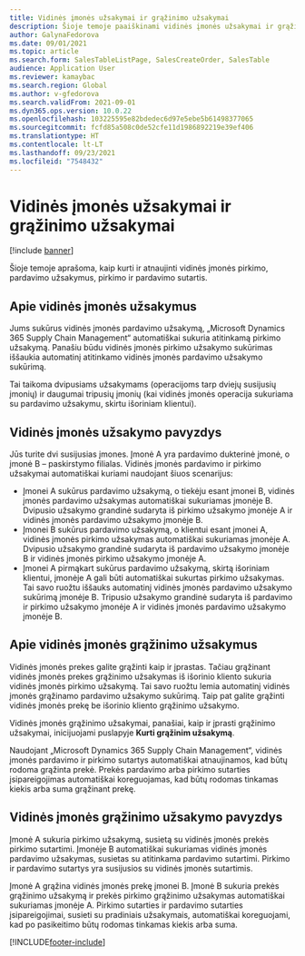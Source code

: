```yaml
---
title: Vidinės įmonės užsakymai ir grąžinimo užsakymai
description: Šioje temoje paaiškinami vidinės įmonės užsakymai ir grąžinimo užsakymai
author: GalynaFedorova
ms.date: 09/01/2021
ms.topic: article
ms.search.form: SalesTableListPage, SalesCreateOrder, SalesTable
audience: Application User
ms.reviewer: kamaybac
ms.search.region: Global
ms.author: v-gfedorova
ms.search.validFrom: 2021-09-01
ms.dyn365.ops.version: 10.0.22
ms.openlocfilehash: 103225595e82bdedec6d97e5ebe5b61498377065
ms.sourcegitcommit: fcfd85a508c0de52cfe11d1986892219e39ef406
ms.translationtype: HT
ms.contentlocale: lt-LT
ms.lasthandoff: 09/23/2021
ms.locfileid: "7548432"
---
```

# <a name="intercompany-orders-and-return-orders"></a>Vidinės įmonės užsakymai ir grąžinimo užsakymai

[!include [banner](../../includes/banner.md)]

Šioje temoje aprašoma, kaip kurti ir atnaujinti vidinės įmonės pirkimo, pardavimo užsakymus, pirkimo ir pardavimo sutartis.

## <a name="about-intercompany-orders"></a>Apie vidinės įmonės užsakymus

Jums sukūrus vidinės įmonės pardavimo užsakymą, „Microsoft Dynamics 365 Supply Chain Management“ automatiškai sukuria atitinkamą pirkimo užsakymą. Panašiu būdu vidinės įmonės pirkimo užsakymo sukūrimas iššaukia automatinį atitinkamo vidinės įmonės pardavimo užsakymo sukūrimą.

Tai taikoma dvipusiams užsakymams (operacijoms tarp dviejų susijusių įmonių) ir daugumai tripusių įmonių (kai vidinės įmonės operacija sukuriama su pardavimo užsakymu, skirtu išoriniam klientui).

## <a name="intercompany-order-example"></a>Vidinės įmonės užsakymo pavyzdys

Jūs turite dvi susijusias įmones. Įmonė A yra pardavimo dukterinė įmonė, o įmonė B – paskirstymo filialas. Vidinės įmonės pardavimo ir pirkimo užsakymai automatiškai kuriami naudojant šiuos scenarijus:

- Įmonei A sukūrus pardavimo užsakymą, o tiekėju esant įmonei B, vidinės įmonės pardavimo užsakymas automatiškai sukuriamas įmonėje B. Dvipusio užsakymo grandinė sudaryta iš pirkimo užsakymo įmonėje A ir vidinės įmonės pardavimo užsakymo įmonėje B.
- Įmonei B sukūrus pardavimo užsakymą, o klientui esant įmonei A, vidinės įmonės pirkimo užsakymas automatiškai sukuriamas įmonėje A. Dvipusio užsakymo grandinė sudaryta iš pardavimo užsakymo įmonėje B ir vidinės įmonės pirkimo užsakymo įmonėje A.
- Įmonei A pirmąkart sukūrus pardavimo užsakymą, skirtą išoriniam klientui, įmonėje A gali būti automatiškai sukurtas pirkimo užsakymas. Tai savo ruožtu iššauks automatinį vidinės įmonės pardavimo užsakymo sukūrimą įmonėje B. Tripusio užsakymo grandinė sudaryta iš pardavimo ir pirkimo užsakymo įmonėje A ir vidinės įmonės pardavimo užsakymo įmonėje B.

## <a name="about-intercompany-return-orders"></a>Apie vidinės įmonės grąžinimo užsakymus

Vidinės įmonės prekes galite grąžinti kaip ir įprastas. Tačiau grąžinant vidinės įmonės prekes grąžinimo užsakymas iš išorinio kliento sukuria vidinės įmonės pirkimo užsakymą. Tai savo ruožtu lemia automatinį vidinės įmonės grąžinamo pardavimo užsakymo sukūrimą. Taip pat galite grąžinti vidinės įmonės prekę be išorinio kliento grąžinimo užsakymo.

Vidinės įmonės grąžinimo užsakymai, panašiai, kaip ir įprasti grąžinimo užsakymai, inicijuojami puslapyje **Kurti grąžinim užsakymą**.

Naudojant „Microsoft Dynamics 365 Supply Chain Management“, vidinės įmonės pardavimo ir pirkimo sutartys automatiškai atnaujinamos, kad būtų rodoma grąžinta prekė. Prekės pardavimo arba pirkimo sutarties įsipareigojimas automatiškai koreguojamas, kad būtų rodomas tinkamas kiekis arba suma grąžinant prekę.

## <a name="intercompany-return-order-example"></a>Vidinės įmonės grąžinimo užsakymo pavyzdys

Įmonė A sukuria pirkimo užsakymą, susietą su vidinės įmonės prekės pirkimo sutartimi. Įmonėje B automatiškai sukuriamas vidinės įmonės pardavimo užsakymas, susietas su atitinkama pardavimo sutartimi. Pirkimo ir pardavimo sutartys yra susijusios su vidinės įmonės sutartimis.

Įmonė A grąžina vidinės įmonės prekę įmonei B. Įmonė B sukuria prekės grąžinimo užsakymą ir prekės pirkimo grąžinimo užsakymas automatiškai sukuriamas įmonėje A. Pirkimo sutarties ir pardavimo sutarties įsipareigojimai, susieti su pradiniais užsakymais, automatiškai koreguojami, kad po pasikeitimo būtų rodomas tinkamas kiekis arba suma.

[!INCLUDE[footer-include](../../includes/footer-banner.md)]
